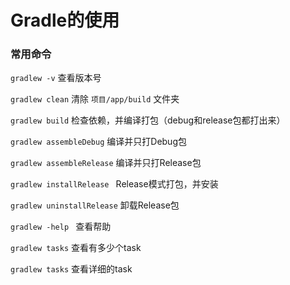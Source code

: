 # Gradle的使用

### 常用命令

`gradlew -v` 查看版本号

`gradlew clean` 清除 `项目/app/build` 文件夹

`gradlew build` 检查依赖，并编译打包（debug和release包都打出来）

`gradlew assembleDebug` 编译并只打Debug包

`gradlew assembleRelease`  编译并只打Release包

`gradlew installRelease ` Release模式打包，并安装

`gradlew uninstallRelease`  卸载Release包

`gradlew -help ` 查看帮助

`gradlew tasks`  查看有多少个task

`gradlew tasks`  查看详细的task

